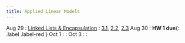 ```yaml
---
title: Applied Linear Models
---
```


Aug 29
: [Linked Lists & Encapsulation](#)
  : [3.1](#), [2.2](#), [2.3](#)
Aug 30
: **HW 1 due**{: .label .label-red }
Oct 1
: 
  : 
Oct 3
: 
  :
